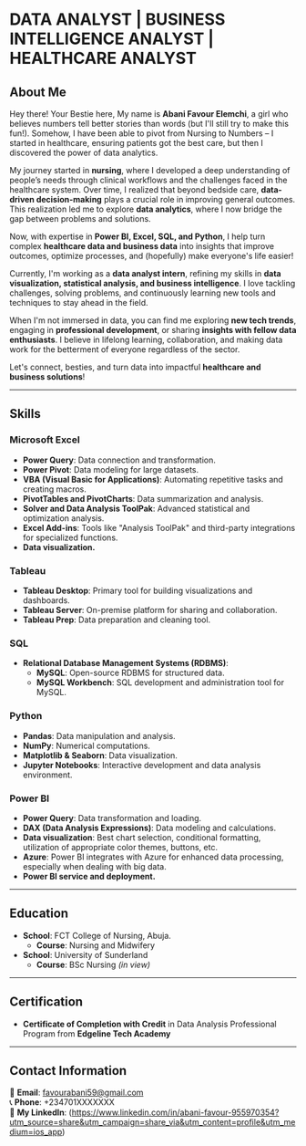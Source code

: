 # DATA ANALYST | BUSINESS INTELLIGENCE ANALYST | HEALTHCARE ANALYST  

## About Me  
Hey there! Your Bestie here, My name is **Abani Favour Elemchi**, a girl who believes numbers tell better stories than words (but I'll still try to make this fun!). Somehow, I have been able to pivot from Nursing to Numbers – I started in healthcare, ensuring patients got the best care, but then I discovered the power of data analytics.  

My journey started in **nursing**, where I developed a deep understanding of people’s needs through clinical workflows and the challenges faced in the healthcare system. Over time, I realized that beyond bedside care, **data-driven decision-making** plays a crucial role in improving general outcomes. This realization led me to explore **data analytics**, where I now bridge the gap between problems and solutions.  

Now, with expertise in **Power BI, Excel, SQL, and Python**, I help turn complex **healthcare data and business data** into insights that improve outcomes, optimize processes, and (hopefully) make everyone's life easier!  

Currently, I'm working as a **data analyst intern**, refining my skills in **data visualization, statistical analysis, and business intelligence**. I love tackling challenges, solving problems, and continuously learning new tools and techniques to stay ahead in the field.  

When I'm not immersed in data, you can find me exploring **new tech trends**, engaging in **professional development**, or sharing **insights with fellow data enthusiasts**. I believe in lifelong learning, collaboration, and making data work for the betterment of everyone regardless of the sector.

Let's connect, besties, and turn data into impactful **healthcare and business solutions**!  

---

## Skills  

### **Microsoft Excel**  
- **Power Query**: Data connection and transformation.  
- **Power Pivot**: Data modeling for large datasets.  
- **VBA (Visual Basic for Applications)**: Automating repetitive tasks and creating macros.  
- **PivotTables and PivotCharts**: Data summarization and analysis.  
- **Solver and Data Analysis ToolPak**: Advanced statistical and optimization analysis.  
- **Excel Add-ins**: Tools like "Analysis ToolPak" and third-party integrations for specialized functions.  
- **Data visualization.**  

### **Tableau**  
- **Tableau Desktop**: Primary tool for building visualizations and dashboards.  
- **Tableau Server**: On-premise platform for sharing and collaboration.  
- **Tableau Prep**: Data preparation and cleaning tool.  

### **SQL**  
- **Relational Database Management Systems (RDBMS)**:  
  - **MySQL**: Open-source RDBMS for structured data.  
  - **MySQL Workbench**: SQL development and administration tool for MySQL.  

### **Python**  
- **Pandas**: Data manipulation and analysis.  
- **NumPy**: Numerical computations.  
- **Matplotlib & Seaborn**: Data visualization.  
- **Jupyter Notebooks**: Interactive development and data analysis environment.  

### **Power BI**  
- **Power Query**: Data transformation and loading.  
- **DAX (Data Analysis Expressions)**: Data modeling and calculations.  
- **Data visualization**: Best chart selection, conditional formatting, utilization of appropriate color themes, buttons, etc.  
- **Azure**: Power BI integrates with Azure for enhanced data processing, especially when dealing with big data.  
- **Power BI service and deployment.**  

---

## Education  
- **School**: FCT College of Nursing, Abuja.  
  - **Course**: Nursing and Midwifery  
- **School**: University of Sunderland  
  - **Course**: BSc Nursing *(in view)*  

---

## Certification  
- **Certificate of Completion with Credit** in Data Analysis Professional Program from **Edgeline Tech Academy**  

---

## Contact Information  
📧 **Email**: favourabani59@gmail.com  
📞 **Phone**: +234701XXXXXXX  
🔗 **My LinkedIn**: (https://www.linkedin.com/in/abani-favour-955970354?utm_source=share&utm_campaign=share_via&utm_content=profile&utm_medium=ios_app) 

